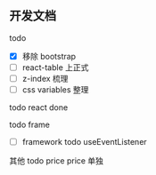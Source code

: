 ## 开发文档

todo

- [x] 移除 bootstrap
- [ ] react-table 上正式
- [ ] z-index 梳理
- [ ] css variables 整理

todo react
done

todo frame

- [ ] framework todo useEventListener

其他
todo price
price 单独
